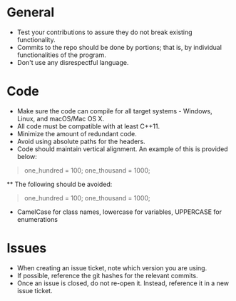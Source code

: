 General
=======

* Test your contributions to assure they do not break existing functionality.
* Commits to the repo should be done by portions; that is, by individual functionalities of the program.
* Don't use any disrespectful language.

Code
=======

* Make sure the code can compile for all target systems - Windows, Linux, and macOS/Mac OS X.
* All code must be compatible with at least C++11.
* Minimize the amount of redundant code.
* Avoid using absolute paths for the headers.
* Code should maintain vertical alignment. An example of this is provided below:

> one_hundred  =  100;
> one_thousand = 1000;

** The following should be avoided:

> one_hundred = 100;
> one_thousand = 1000;
* CamelCase for class names, lowercase for variables, UPPERCASE for enumerations

Issues
=======

* When creating an issue ticket, note which version you are using.
* If possible, reference the git hashes for the relevant commits.
* Once an issue is closed, do not re-open it. Instead, reference it in a new issue ticket.
